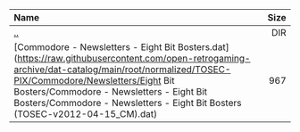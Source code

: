|Name|Size|
|:---|---:|
|[..](../index.html)|DIR|
|[Commodore - Newsletters - Eight Bit Bosters.dat](https://raw.githubusercontent.com/open-retrogaming-archive/dat-catalog/main/root/normalized/TOSEC-PIX/Commodore/Newsletters/Eight Bit Bosters/Commodore - Newsletters - Eight Bit Bosters/Commodore - Newsletters - Eight Bit Bosters (TOSEC-v2012-04-15_CM).dat)|967|
